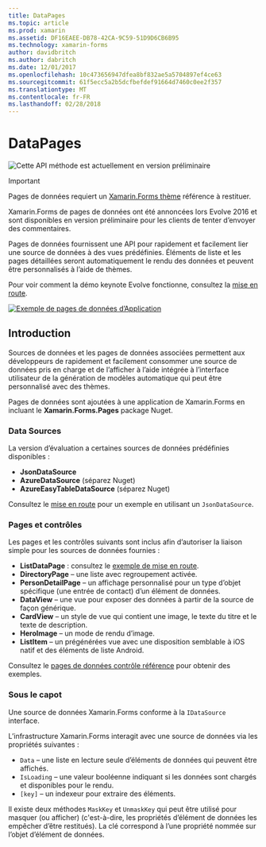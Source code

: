 ```yaml
---
title: DataPages
ms.topic: article
ms.prod: xamarin
ms.assetid: DF16EAEE-DB78-42CA-9C59-51D9D6CB6B95
ms.technology: xamarin-forms
author: davidbritch
ms.author: dabritch
ms.date: 12/01/2017
ms.openlocfilehash: 10c473656947dfea8bf832ae5a5704897ef4ce63
ms.sourcegitcommit: 61f5ecc5a2b5dcfbefdef91664d7460c0ee2f357
ms.translationtype: MT
ms.contentlocale: fr-FR
ms.lasthandoff: 02/28/2018
---
```

# <a name="datapages"></a>DataPages

![](~/media/shared/preview.png "Cette API méthode est actuellement en version préliminaire")

> [!IMPORTANT]
> Pages de données requiert un [Xamarin.Forms thème](~/xamarin-forms/user-interface/themes/index.md) référence à restituer.

Xamarin.Forms de pages de données ont été annoncées lors Evolve 2016 et sont disponibles en version préliminaire pour les clients de tenter d’envoyer des commentaires.

Pages de données fournissent une API pour rapidement et facilement lier une source de données à des vues prédéfinies. Éléments de liste et les pages détaillées seront automatiquement le rendu des données et peuvent être personnalisés à l’aide de thèmes.

Pour voir comment la démo keynote Evolve fonctionne, consultez la [mise en route](get-started.md).

[ ![](images/demo-sml.png "Exemple de pages de données d’Application")](images/demo.png "exemple des pages de données d’Application")

## <a name="introduction"></a>Introduction

Sources de données et les pages de données associées permettent aux développeurs de rapidement et facilement consommer une source de données pris en charge et de l’afficher à l’aide intégrée à l’interface utilisateur de la génération de modèles automatique qui peut être personnalisé avec des thèmes.

Pages de données sont ajoutées à une application de Xamarin.Forms en incluant le **Xamarin.Forms.Pages** package Nuget.

### <a name="data-sources"></a>Data Sources

La version d’évaluation a certaines sources de données prédéfinies disponibles :

* **JsonDataSource**
* **AzureDataSource** (séparez Nuget)
* **AzureEasyTableDataSource** (séparez Nuget)

Consultez le [mise en route](get-started.md) pour un exemple en utilisant un `JsonDataSource`.


### <a name="pages--controls"></a>Pages et contrôles

Les pages et les contrôles suivants sont inclus afin d’autoriser la liaison simple pour les sources de données fournies :

* **ListDataPage** : consultez le [exemple de mise en route](get-started.md).
* **DirectoryPage** – une liste avec regroupement activée.
* **PersonDetailPage** – un affichage personnalisé pour un type d’objet spécifique (une entrée de contact) d’un élément de données.
* **DataView** – une vue pour exposer des données à partir de la source de façon générique.
* **CardView** – un style de vue qui contient une image, le texte du titre et le texte de description.
* **HeroImage** – un mode de rendu d’image.
* **ListItem** – un prégénérées vue avec une disposition semblable à iOS natif et des éléments de liste Android.

Consultez le [pages de données contrôle référence](controls.md) pour obtenir des exemples.



### <a name="under-the-hood"></a>Sous le capot

Une source de données Xamarin.Forms conforme à la `IDataSource` interface.

L’infrastructure Xamarin.Forms interagit avec une source de données via les propriétés suivantes :

* `Data` – une liste en lecture seule d’éléments de données qui peuvent être affichés.
* `IsLoading` – une valeur booléenne indiquant si les données sont chargés et disponibles pour le rendu.
* `[key]` – un indexeur pour extraire des éléments.

Il existe deux méthodes `MaskKey` et `UnmaskKey` qui peut être utilisé pour masquer (ou afficher) (c'est-à-dire, les propriétés d’élément de données les empêcher d’être restitués).
La clé correspond à l’une propriété nommée sur l’objet d’élément de données.

